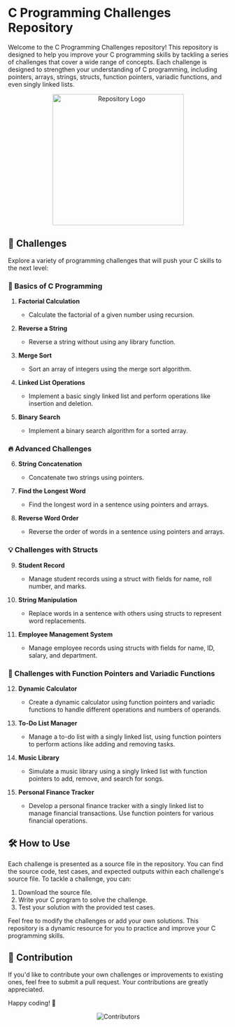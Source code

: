 # C Programming Challenges Repository

Welcome to the C Programming Challenges repository! This repository is designed to help you improve your C programming skills by tackling a series of challenges that cover a wide range of concepts. Each challenge is designed to strengthen your understanding of C programming, including pointers, arrays, strings, structs, function pointers, variadic functions, and even singly linked lists.

<p align="center">
  <img src="your_image_url_here" alt="Repository Logo" width="300" />
</p>

## 🚀 Challenges

Explore a variety of programming challenges that will push your C skills to the next level:

### 🔨 Basics of C Programming

1. **Factorial Calculation**
   - Calculate the factorial of a given number using recursion.

2. **Reverse a String**
   - Reverse a string without using any library function.

3. **Merge Sort**
   - Sort an array of integers using the merge sort algorithm.

4. **Linked List Operations**
   - Implement a basic singly linked list and perform operations like insertion and deletion.

5. **Binary Search**
   - Implement a binary search algorithm for a sorted array.

### 🔥 Advanced Challenges

6. **String Concatenation**
   - Concatenate two strings using pointers.

7. **Find the Longest Word**
   - Find the longest word in a sentence using pointers and arrays.

8. **Reverse Word Order**
   - Reverse the order of words in a sentence using pointers and arrays.

### 💡 Challenges with Structs

9. **Student Record**
   - Manage student records using a struct with fields for name, roll number, and marks.

10. **String Manipulation**
    - Replace words in a sentence with others using structs to represent word replacements.

11. **Employee Management System**
    - Manage employee records using structs with fields for name, ID, salary, and department.

### 🧠 Challenges with Function Pointers and Variadic Functions

12. **Dynamic Calculator**
    - Create a dynamic calculator using function pointers and variadic functions to handle different operations and numbers of operands.

13. **To-Do List Manager**
    - Manage a to-do list with a singly linked list, using function pointers to perform actions like adding and removing tasks.

14. **Music Library**
    - Simulate a music library using a singly linked list with function pointers to add, remove, and search for songs.

15. **Personal Finance Tracker**
    - Develop a personal finance tracker with a singly linked list to manage financial transactions. Use function pointers for various financial operations.

## 🛠️ How to Use

Each challenge is presented as a source file in the repository. You can find the source code, test cases, and expected outputs within each challenge's source file. To tackle a challenge, you can:

1. Download the source file.
2. Write your C program to solve the challenge.
3. Test your solution with the provided test cases.

Feel free to modify the challenges or add your own solutions. This repository is a dynamic resource for you to practice and improve your C programming skills.

## 🌟 Contribution

If you'd like to contribute your own challenges or improvements to existing ones, feel free to submit a pull request. Your contributions are greatly appreciated.

Happy coding! 🚀

<p align="center">
  <img src="your_repo_contributors_badge_url_here" alt="Contributors" />
</p>


